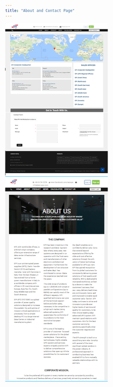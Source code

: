 ```yaml
---
title: "About and Contact Page"
---
```


![About page design for a client before](assets/img/work/proj-5/aboutpage.jpg)
![And This is the Contact Page of it](assets/img/work/proj-5/contactpage.jpg)